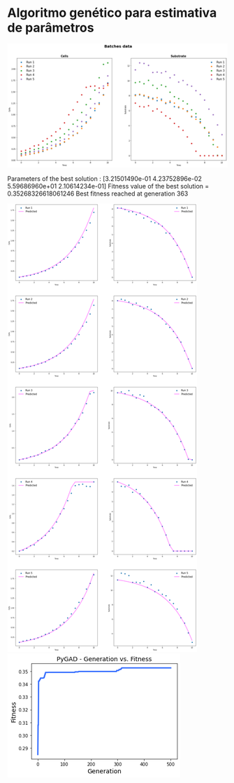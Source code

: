 # Algoritmo genético para estimativa de parâmetros

<img src="batches.png" >

Parameters of the best solution : [3.21501490e-01 4.23752896e-02 5.59686960e+01 2.10614234e-01]
Fitness value of the best solution = 0.35268326618061246
Best fitness reached at generation 363

<img src="model.png" >
<img src="ga.png" >